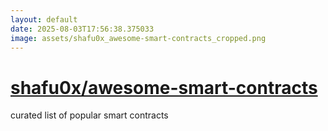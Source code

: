 ```yaml
---
layout: default
date: 2025-08-03T17:56:38.375033
image: assets/shafu0x_awesome-smart-contracts_cropped.png
---
```


# [shafu0x/awesome-smart-contracts](https://github.com/shafu0x/awesome-smart-contracts)

curated list of popular smart contracts
